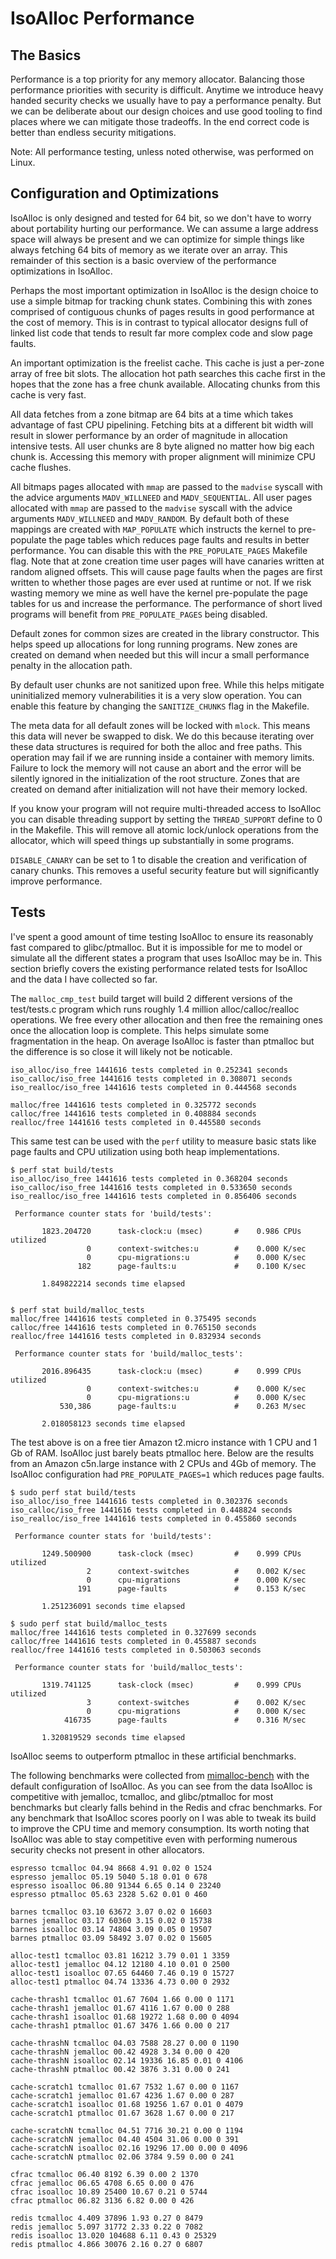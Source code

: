 # IsoAlloc Performance

## The Basics

Performance is a top priority for any memory allocator. Balancing those performance priorities with security is difficult. Anytime we introduce heavy handed security checks we usually have to pay a performance penalty. But we can be deliberate about our design choices and use good tooling to find places where we can mitigate those tradeoffs. In the end correct code is better than endless security mitigations.

Note: All performance testing, unless noted otherwise, was performed on Linux.

## Configuration and Optimizations

IsoAlloc is only designed and tested for 64 bit, so we don't have to worry about portability hurting our performance. We can assume a large address space will always be present and we can optimize for simple things like always fetching 64 bits of memory as we iterate over an array. This remainder of this section is a basic overview of the performance optimizations in IsoAlloc.

Perhaps the most important optimization in IsoAlloc is the design choice to use a simple bitmap for tracking chunk states. Combining this with zones comprised of contiguous chunks of pages results in good performance at the cost of memory. This is in contrast to typical allocator designs full of linked list code that tends to result far more complex code and slow page faults.

An important optimization is the freelist cache. This cache is just a per-zone array of free bit slots. The allocation hot path searches this cache first in the hopes that the zone has a free chunk available. Allocating chunks from this cache is very fast.

All data fetches from a zone bitmap are 64 bits at a time which takes advantage of fast CPU pipelining. Fetching bits at a different bit width will result in slower performance by an order of magnitude in allocation intensive tests. All user chunks are 8 byte aligned no matter how big each chunk is. Accessing this memory with proper alignment will minimize CPU cache flushes.

All bitmaps pages allocated with `mmap` are passed to the `madvise` syscall with the advice arguments `MADV_WILLNEED` and `MADV_SEQUENTIAL`. All user pages allocated with `mmap` are passed to the `madvise` syscall with the advice arguments `MADV_WILLNEED` and `MADV_RANDOM`. By default both of these mappings are created with `MAP_POPULATE` which instructs the kernel to pre-populate the page tables which reduces page faults and results in better performance. You can disable this with the `PRE_POPULATE_PAGES` Makefile flag. Note that at zone creation time user pages will have canaries written at random aligned offsets. This will cause page faults when the pages are first written to whether those pages are ever used at runtime or not. If we risk wasting memory we mine as well have the kernel pre-populate the page tables for us and increase the performance. The performance of short lived programs will benefit from `PRE_POPULATE_PAGES` being disabled.

Default zones for common sizes are created in the library constructor. This helps speed up allocations for long running programs. New zones are created on demand when needed but this will incur a small performance penalty in the allocation path.

By default user chunks are not sanitized upon free. While this helps mitigate uninitialized memory vulnerabilities it is a very slow operation. You can enable this feature by changing the `SANITIZE_CHUNKS` flag in the Makefile.

The meta data for all default zones will be locked with `mlock`. This means this data will never be swapped to disk. We do this because iterating over these data structures is required for both the alloc and free paths. This operation may fail if we are running inside a container with memory limits. Failure to lock the memory will not cause an abort and the error will be silently ignored in the initialization of the root structure. Zones that are created on demand after initialization will not have their memory locked.

If you know your program will not require multi-threaded access to IsoAlloc you can disable threading support by setting the `THREAD_SUPPORT` define to 0 in the Makefile. This will remove all atomic lock/unlock operations from the allocator, which will speed things up substantially in some programs.

`DISABLE_CANARY` can be set to 1 to disable the creation and verification of canary chunks. This removes a useful security feature but will significantly improve performance.

## Tests

I've spent a good amount of time testing IsoAlloc to ensure its reasonably fast compared to glibc/ptmalloc. But it is impossible for me to model or simulate all the different states a program that uses IsoAlloc may be in. This section briefly covers the existing performance related tests for IsoAlloc and the data I have collected so far.

The `malloc_cmp_test` build target will build 2 different versions of the test/tests.c program which runs roughly 1.4 million alloc/calloc/realloc operations. We free every other allocation and then free the remaining ones once the allocation loop is complete. This helps simulate some fragmentation in the heap. On average IsoAlloc is faster than ptmalloc but the difference is so close it will likely not be noticable.

```
iso_alloc/iso_free 1441616 tests completed in 0.252341 seconds
iso_calloc/iso_free 1441616 tests completed in 0.308071 seconds
iso_realloc/iso_free 1441616 tests completed in 0.444568 seconds

malloc/free 1441616 tests completed in 0.325772 seconds
calloc/free 1441616 tests completed in 0.408884 seconds
realloc/free 1441616 tests completed in 0.445580 seconds
```
This same test can be used with the `perf` utility to measure basic stats like page faults and CPU utilization using both heap implementations.

```
$ perf stat build/tests
iso_alloc/iso_free 1441616 tests completed in 0.368204 seconds
iso_calloc/iso_free 1441616 tests completed in 0.533650 seconds
iso_realloc/iso_free 1441616 tests completed in 0.856406 seconds

 Performance counter stats for 'build/tests':

       1823.204720      task-clock:u (msec)       #    0.986 CPUs utilized          
                 0      context-switches:u        #    0.000 K/sec                  
                 0      cpu-migrations:u          #    0.000 K/sec                  
               182      page-faults:u             #    0.100 K/sec                  

       1.849822214 seconds time elapsed


$ perf stat build/malloc_tests 
malloc/free 1441616 tests completed in 0.375495 seconds
calloc/free 1441616 tests completed in 0.765150 seconds
realloc/free 1441616 tests completed in 0.832934 seconds

 Performance counter stats for 'build/malloc_tests':

       2016.896435      task-clock:u (msec)       #    0.999 CPUs utilized          
                 0      context-switches:u        #    0.000 K/sec                  
                 0      cpu-migrations:u          #    0.000 K/sec                  
           530,386      page-faults:u             #    0.263 M/sec                  

       2.018058123 seconds time elapsed
```

The test above is on a free tier Amazon t2.micro instance with 1 CPU and 1 Gb of RAM. IsoAlloc just barely beats ptmalloc here. Below are the results from an Amazon c5n.large instance with 2 CPUs and 4Gb of memory. The IsoAlloc configuration had `PRE_POPULATE_PAGES=1` which reduces page faults.

```
$ sudo perf stat build/tests
iso_alloc/iso_free 1441616 tests completed in 0.302376 seconds
iso_calloc/iso_free 1441616 tests completed in 0.448824 seconds
iso_realloc/iso_free 1441616 tests completed in 0.455860 seconds

 Performance counter stats for 'build/tests':

       1249.500900      task-clock (msec)         #    0.999 CPUs utilized          
                 2      context-switches          #    0.002 K/sec                  
                 0      cpu-migrations            #    0.000 K/sec                  
               191      page-faults               #    0.153 K/sec                  

       1.251236091 seconds time elapsed

$ sudo perf stat build/malloc_tests 
malloc/free 1441616 tests completed in 0.327699 seconds
calloc/free 1441616 tests completed in 0.455887 seconds
realloc/free 1441616 tests completed in 0.503063 seconds

 Performance counter stats for 'build/malloc_tests':

       1319.741125      task-clock (msec)         #    0.999 CPUs utilized          
                 3      context-switches          #    0.002 K/sec                  
                 0      cpu-migrations            #    0.000 K/sec                  
            416735      page-faults               #    0.316 M/sec                  

       1.320819529 seconds time elapsed
```

IsoAlloc seems to outperform ptmalloc in these artificial benchmarks.


The following benchmarks were collected from [mimalloc-bench](https://github.com/daanx/mimalloc-bench) with the default configuration of IsoAlloc. As you can see from the data IsoAlloc is competitive with jemalloc, tcmalloc, and glibc/ptmalloc for most benchmarks but clearly falls behind in the Redis and cfrac benchmarks. For any benchmark that IsoAlloc scores poorly on I was able to tweak its build to improve the CPU time and memory consumption. Its worth noting that IsoAlloc was able to stay competitive even with performing numerous security checks not present in other allocators.

```
espresso tcmalloc 04.94 8668 4.91 0.02 0 1524
espresso jemalloc 05.19 5040 5.18 0.01 0 678
espresso isoalloc 06.80 91344 6.65 0.14 0 23240
espresso ptmalloc 05.63 2328 5.62 0.01 0 460

barnes tcmalloc 03.10 63672 3.07 0.02 0 16603
barnes jemalloc 03.17 60360 3.15 0.02 0 15738
barnes isoalloc 03.14 74804 3.09 0.05 0 19507
barnes ptmalloc 03.09 58492 3.07 0.02 0 15605

alloc-test1 tcmalloc 03.81 16212 3.79 0.01 1 3359
alloc-test1 jemalloc 04.12 12180 4.10 0.01 0 2500
alloc-test1 isoalloc 07.65 64460 7.46 0.19 0 15727
alloc-test1 ptmalloc 04.74 13336 4.73 0.00 0 2932

cache-thrash1 tcmalloc 01.67 7604 1.66 0.00 0 1171
cache-thrash1 jemalloc 01.67 4116 1.67 0.00 0 288
cache-thrash1 isoalloc 01.68 19272 1.68 0.00 0 4094
cache-thrash1 ptmalloc 01.67 3476 1.66 0.00 0 217

cache-thrashN tcmalloc 04.03 7588 28.27 0.00 0 1190
cache-thrashN jemalloc 00.42 4928 3.34 0.00 0 420
cache-thrashN isoalloc 02.14 19336 16.85 0.01 0 4106
cache-thrashN ptmalloc 00.42 3876 3.31 0.00 0 241

cache-scratch1 tcmalloc 01.67 7532 1.67 0.00 0 1167
cache-scratch1 jemalloc 01.67 4236 1.67 0.00 0 287
cache-scratch1 isoalloc 01.68 19256 1.67 0.01 0 4079
cache-scratch1 ptmalloc 01.67 3628 1.67 0.00 0 217

cache-scratchN tcmalloc 04.51 7716 30.21 0.00 0 1194
cache-scratchN jemalloc 04.40 4504 31.06 0.00 0 391
cache-scratchN isoalloc 02.16 19296 17.00 0.00 0 4096
cache-scratchN ptmalloc 02.06 3784 9.59 0.00 0 241

cfrac tcmalloc 06.40 8192 6.39 0.00 2 1370
cfrac jemalloc 06.65 4708 6.65 0.00 0 476
cfrac isoalloc 10.89 25400 10.67 0.21 0 5744
cfrac ptmalloc 06.82 3136 6.82 0.00 0 426

redis tcmalloc 4.409 37896 1.93 0.27 0 8479
redis jemalloc 5.097 31772 2.33 0.22 0 7082
redis isoalloc 13.020 104688 6.11 0.43 0 25329
redis ptmalloc 4.866 30076 2.16 0.27 0 6807
```
